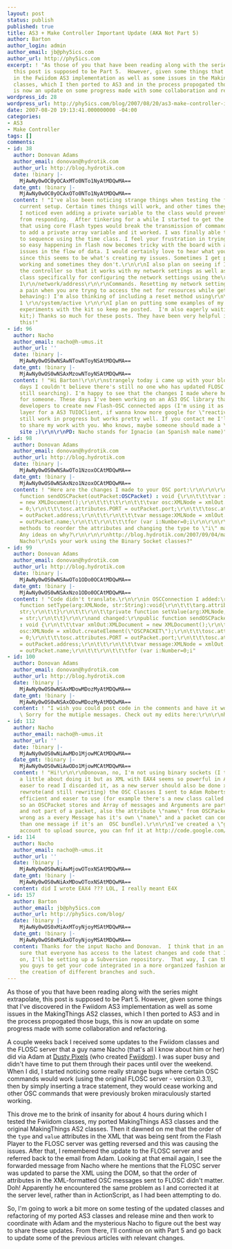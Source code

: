 ```yaml
---
layout: post
status: publish
published: true
title: AS3 + Make Controller Important Update (AKA Not Part 5)
author: Barton
author_login: admin
author_email: jb@phy5ics.com
author_url: http://phy5ics.com
excerpt: ! "As those of you that have been reading along with the series might extrapolate,
  this post is supposed to be Part 5.  However, given some things that I've discovered
  in the Fwiidom AS3 implementation as well as some issues in the MakingThings AS2
  classes, which I then ported to AS3 and in the process propogated those bugs, this
  is now an update on some progress made with some collaboration and refactoring.\r\n\r\n"
wordpress_id: 28
wordpress_url: http://phy5ics.com/blog/2007/08/20/as3-make-controller-important-update-aka-not-part-5/
date: 2007-08-20 19:13:41.000000000 -04:00
categories:
- AS3
- Make Controller
tags: []
comments:
- id: 38
  author: Donovan Adams
  author_email: donovan@hydrotik.com
  author_url: http://blog.hydrotik.com
  date: !binary |-
    MjAwNy0wOC0yOCAxMTo0NTo1NyAtMDQwMA==
  date_gmt: !binary |-
    MjAwNy0wOC0yOCAxOTo0NTo1NyAtMDQwMA==
  content: ! "I've also been noticing strange things when testing the files with my
    current setup. Certain times things will work, and other times they will not.
    I noticed even adding a private variable to the class would prevent the board
    from responding.  After tinkering for a while I started to get the impression
    that using core Flash types would break the transmission of commands but I managed
    to add a private array variable and it worked. I was finally able to get the LED's
    to sequence using the time class. I feel your frustration in trying to get something
    so easy happening in flash now becomes tricky with the board with all the possible
    issues in the flow of data. I would certainly love to hear what you come up with
    since this seems to be what's creating my issues. Sometimes I get packet listeners
    working and sometimes they don't.\r\n\r\nI also plan on seeing if I can set up
    the controller so that it works with my network settings as well as creating a
    class specifically for configuring the network settings using the\r\n\r\n/network/dhcp
    1\r\n/network/address\r\n\r\nCommands. Resetting my network settings is
    a pain when you are tryng to access the net for resources while getting this thing
    behaving:) I'm also thinking of including a reset method using\r\n\r\n/system/reset
    1 \r\n/system/active \r\n\r\nI plan on putting some examples of my as3
    experiments with the kit so keep me posted.  I'm also eagerly waiting on my accessory
    kit;) Thanks so much for these posts. They have been very helpful in jumping into
    this!"
- id: 96
  author: Nacho
  author_email: nacho@h-umus.it
  author_url: ''
  date: !binary |-
    MjAwNy0wOS0wNSAwNTowNToyNSAtMDQwMA==
  date_gmt: !binary |-
    MjAwNy0wOS0wNSAxMzowNToyNSAtMDQwMA==
  content: ! "Hi Barton!\r\n\r\nstrangely today i came up with your blog (as these
    days I couldn't believe there's still no one who has updated FLOSC server so I'm
    still searching). I'm happy to see that the changes I made where helpful at least
    for someone. These days I've been working on an AS3 OSC library that should help
    developers to create new Flash-OSC connected apps (I'm using it as underground
    layer for a AS3 TUIOClient, if wanna know more google for \"reactivision\"). It's
    still work in progress but works pretty well. If you contact me I'll be happy
    to share my work with you. Who knows, maybe someone should made a \"Flosc 2.0\"
    site ;)\r\n\r\nPD: Nacho stands for Ignacio (an Spanish male name)"
- id: 98
  author: Donovan Adams
  author_email: donovan@hydrotik.com
  author_url: http://blog.hydrotik.com
  date: !binary |-
    MjAwNy0wOS0wNSAwOTo1NzoxOCAtMDQwMA==
  date_gmt: !binary |-
    MjAwNy0wOS0wNSAxNzo1NzoxOCAtMDQwMA==
  content: ! "Here are the changes I made to your OSC port:\r\n\r\n\r\n<code>\r\npublic
    function sendOSCPacket(outPacket:OSCPacket) : void {\r\n\t\t\tvar xmlOut:XMLDocument
    = new XMLDocument();\r\n\t\t\t\t\r\n\t\t\tvar osc:XMLNode = xmlOut.createElement(\"OSCPACKET\");\r\n\t\t\tosc.attributes.TIME
    = 0;\r\n\t\t\tosc.attributes.PORT = outPacket.port;\r\n\t\t\tosc.attributes.ADDRESS
    = outPacket.address;\r\n\t\t\r\n\t\t\tvar message:XMLNode = xmlOut.createElement(\"MESSAGE\");\r\n\t\t\tmessage.attributes.NAME
    = outPacket.name;\r\n\t\t\r\n\t\t\tfor (var i:Number=0;i\r\n\r\n\r\nI added two
    methods to reorder the attributes and changing the type to \"i\" made it work.
    Any ideas on why?\r\n\r\n\r\nhttp://blog.hydrotik.com/2007/09/04/making-things-as3-part-1-and-2-led-sound-visualizer/\r\nhttp://blog.hydrotik.com/2007/09/04/making-things-as3-part-3-serial-lcd/\r\n\r\nHey
    Nacho!\r\nIs your work using the Binary Socket classes?"
- id: 99
  author: Donovan Adams
  author_email: donovan@hydrotik.com
  author_url: http://blog.hydrotik.com
  date: !binary |-
    MjAwNy0wOS0wNSAwOTo1ODo0OCAtMDQwMA==
  date_gmt: !binary |-
    MjAwNy0wOS0wNSAxNzo1ODo0OCAtMDQwMA==
  content: ! "Code didn't translate.\r\n\r\nin OSCConnection I added:\r\n\r\nprivate
    function setType(arg:XMLNode, str:String):void{\r\n\t\t\targ.attributes.TYPE =
    str;\r\n\t\t}\r\n\t\t\r\n\t\tprivate function setValue(arg:XMLNode, str:String):void{\r\n\t\t\targ.attributes.VALUE
    = str;\r\n\t\t}\r\n\r\nand changed:\r\npublic function sendOSCPacket(outPacket:OSCPacket)
    : void {\r\n\t\t\tvar xmlOut:XMLDocument = new XMLDocument();\r\n\t\t\t\t\r\n\t\t\tvar
    osc:XMLNode = xmlOut.createElement(\"OSCPACKET\");\r\n\t\t\tosc.attributes.TIME
    = 0;\r\n\t\t\tosc.attributes.PORT = outPacket.port;\r\n\t\t\tosc.attributes.ADDRESS
    = outPacket.address;\r\n\t\t\r\n\t\t\tvar message:XMLNode = xmlOut.createElement(\"MESSAGE\");\r\n\t\t\tmessage.attributes.NAME
    = outPacket.name;\r\n\t\t\r\n\t\t\tfor (var i:Number=0;i"
- id: 100
  author: Donovan Adams
  author_email: donovan@hydrotik.com
  author_url: http://blog.hydrotik.com
  date: !binary |-
    MjAwNy0wOS0wNSAxMDowMDozMyAtMDQwMA==
  date_gmt: !binary |-
    MjAwNy0wOS0wNSAxODowMDozMyAtMDQwMA==
  content: ! "I wish you could post code in the comments and have it work normally;)
    \ Sorry for the mutiple messages. Check out my edits here:\r\n\r\nhttp://blog.hydrotik.com/2007/09/04/making-things-as3-part-3-serial-lcd/"
- id: 112
  author: Nacho
  author_email: nacho@h-umus.it
  author_url: ''
  date: !binary |-
    MjAwNy0wOS0wNiAwMDo1MjowMCAtMDQwMA==
  date_gmt: !binary |-
    MjAwNy0wOS0wNiAwODo1MjowMCAtMDQwMA==
  content: ! "Hi!\r\n\r\nDonovan, no, I'm not using binary sockets (I thought for
    a little about doing it but as XML with EAX4 seems so powerful in AS3 and is much
    easer to read I discarded it, as a new server should also be done xD)\r\n\r\nI
    rewrote(and still rewriting) the OSC Classes I sent to Adam Robertson to be more
    efficient and easer to use (for example there's a new class called OSCMessage
    so an OSCPacket stores and Array of messages and Arguments are part of a Message
    and not part of a packet, also the attribute \"name\" from OSCPacket is conceptually
    wrong as a every Message has it's own \"name\" and a packet can contains more
    than one message if it's an  OSC bundle).\r\n\r\nI've created a \"google poject\"
    account to upload source, you can fnf it at http://code.google.com/p/flosc/"
- id: 114
  author: Nacho
  author_email: nacho@h-umus.it
  author_url: ''
  date: !binary |-
    MjAwNy0wOS0wNiAwMjowOToxNSAtMDQwMA==
  date_gmt: !binary |-
    MjAwNy0wOS0wNiAxMDowOToxNSAtMDQwMA==
  content: did I wrote EAX4 ??? LOL, I really meant E4X
- id: 157
  author: Barton
  author_email: jb@phy5ics.com
  author_url: http://phy5ics.com/blog/
  date: !binary |-
    MjAwNy0wOS0xMiAxMToyNjoyMSAtMDQwMA==
  date_gmt: !binary |-
    MjAwNy0wOS0xMiAxOToyNjoyMSAtMDQwMA==
  content: Thanks for the input Nacho and Donovan.  I think that in an effort to make
    sure that everyone has access to the latest changes and code that I've been working
    on, I'll be setting up a Subversion repository.  That way, I can then work with
    you guys to get your code integrated in a more organized fashion and allow for
    the creation of different branches and such.
---
```

As those of you that have been reading along with the series might extrapolate, this post is supposed to be Part 5.  However, given some things that I've discovered in the Fwiidom AS3 implementation as well as some issues in the MakingThings AS2 classes, which I then ported to AS3 and in the process propogated those bugs, this is now an update on some progress made with some collaboration and refactoring.

<a id="more"></a><a id="more-28"></a>

A couple weeks back I received some updates to the Fwiidom classes and the FLOSC server that a guy name Nacho (that's all I know about him or her) did via Adam at <a href="http://dustypixels.com/blog/" target="_blank">Dusty Pixels</a> (who created <a href="http://fwiidom.org" target="_blank">Fwiidom</a>).  I was super busy and didn't have time to put them through their paces until over the weekend.  When I did, I started noticing some really strange bugs where certain OSC commands would work (using the original FLOSC server - version 0.3.1), then by simply inserting a trace statement, they would cease working and other OSC commands that were previously broken miraculously started working.

This drove me to the brink of insanity for about 4 hours during which I tested the Fwiidom classes, my ported MakingThings AS3 classes and the original MakingThings AS2 classes.  Then it dawned on me that the order of the <code>type</code> and <code>value</code> attributes in the XML that was being sent from the Flash Player to the FLOSC server was getting reversed and this was causing the issues.  After that, I remembered the update to the FLOSC server and referred back to the email from Adam.   Looking at that email again, I see the forwarded message from Nacho where he mentions that the FLOSC server was updated to parse the XML using the DOM, so that the order of attributes in the XML-formatted OSC messages sent to FLOSC didn't matter.  Doh!  Apparently he encountered the same problem as I and corrected it at the server level, rather than in ActionScript, as I had been attempting to do.

So, I'm going to work a bit more on some testing of the updated classes and refactoring of my ported AS3 classes and release mine and then work to coordinate with Adam and the mysterious Nacho to figure out the best way to share these updates.  From there, I'll continue on with Part 5 and go back to update some of the previous articles with relevant changes.
